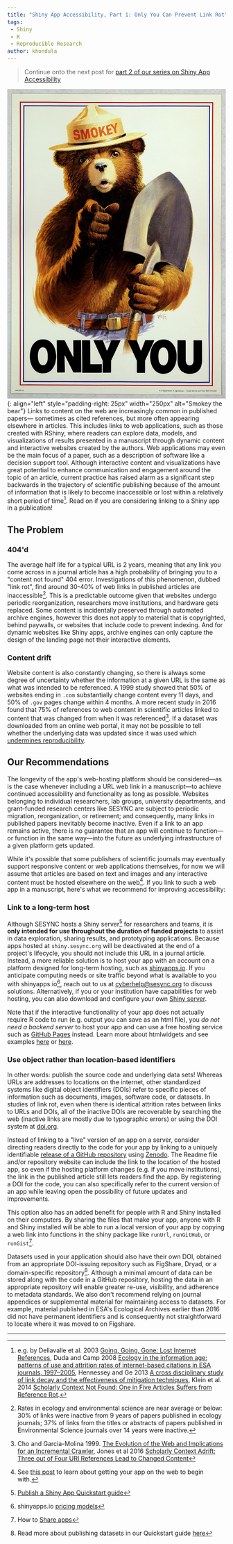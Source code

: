 ```yaml
---
title: "Shiny App Accessibility, Part 1: Only You Can Prevent Link Rot"
tags:
 - Shiny
 - R
 - Reproducible Research
author: khondula
---
```


> Continue onto the next post for [part 2 of our series on Shiny App Accessibility](https://cyberhelp.sesync.org/blog/shiny-accessibility.html)

![](/assets/images/only-you.jpg){: align="left" style="padding-right: 25px" width="250px" alt="Smokey the bear"} Links to content on the web are increasingly common in published papers&mdash; sometimes as cited references, but more often appearing elsewhere in articles. This includes links to web applications, such as those created with RShiny, where readers can explore data, models, and visualizations of results presented in a manuscript through dynamic content and interactive websites created by the authors. Web applications may even be the main focus of a paper, such as a description of software like a decision support tool. Although interactive content and visualizations have great potential to enhance communication and engagement around the topic of an article, current practice has raised alarm as a significant step backwards in the trajectory of scientific publishing because of the amount of information that is likely to become inaccessible or lost within a relatively short period of time[^1]. Read on if you are considering linking to a Shiny app in a publication!

<!--break-->

## The Problem 

### 404'd

The average half life for a typical URL is 2 years, meaning that any link you come across in a journal article has a high probability of bringing you to a "content not found" 404 error. Investigations of this phenomenon, dubbed "link rot", find around 30-40% of web links in published articles are inaccessible[^2]. This is a predictable outcome given that websites undergo periodic reorganization, researchers move institutions, and hardware gets replaced. Some content is incidentally preserved through automated archive engines, however this does not apply to material that is copyrighted, behind paywalls, or websites that include code to prevent indexing. And for dynamic websites like Shiny apps, archive engines can only capture the design of the landing page not their interactive elements. 

### Content drift

Website content is also constantly changing, so there is always some degree of uncertainty whether the information at a given URL is the same as what was intended to be referenced. A 1999 study showed that 50% of websites ending in `.com` substantially change content every 11 days, and 50% of `.gov` pages change within 4 months. A more recent study in 2016 found that 75% of references to web content in scientific articles linked to content that was changed from when it was referenced[^3]. If a dataset was downloaded from an online web portal, it may not be possible to tell whether the underlying data was updated since it was used which [undermines reproducibility]( https://doi.org/10.1029/2020EO151665).    

## Our Recommendations

The longevity of the app's web-hosting platform should be considered&mdash;as is the case whenever including a URL web link in a manuscript&mdash;to achieve continued accessibility and functionality as long as possible. Websites belonging to individual researchers, lab groups, university departments, and grant-funded research centers like SESYNC are subject to periodic migration, reorganization, or retirement; and consequently, many links in published papers inevitably become inactive. Even if a link to an app remains active, there is no guarantee that an app will continue to function&mdash;or function in the same way&mdash;into the future as underlying infrastructure of a given platform gets updated.

While it's possible that some publishers of scientific journals may eventually support responsive content or web applications themselves, for now we will assume that articles are based on text and images and any interactive content must be hosted elsewhere on the web[^4]. If you link to such a web app in a manuscript, here's what we recommend for improving accessibility:

### Link to a long-term host

Although SESYNC hosts a Shiny server[^5] for researchers and teams, it is **only intended for use throughout the duration of funded projects** to assist in data exploration, sharing results, and prototyping applications. Because apps hosted at `shiny.sesync.org` will be deactivated at the end of a project's lifecycle, you should not include this URL in a journal article. Instead, a more reliable solution is to host your app with an account on a platform designed for long-term hosting, such as [shinyapps.io](https://docs.rstudio.com/shinyapps.io/). If you anticipate computing needs or site traffic beyond what is available to you with shinyapps.io[^6], reach out to us at [cyberhelp@sesync.org](mailto:cyberhelp@sesync.org) to discuss solutions. Alternatively, if you or your institution have capabilities for web hosting, you can also download and configure your own [Shiny server](https://github.com/rstudio/shiny-server/blob/master/README.md). 

Note that if the interactive functionality of your app does not actually require R code to run (e.g. output you can save as an html file), you *do not need a backend server* to host your app and can use a free hosting service such as [GitHub Pages](https://pages.github.com/) instead. Learn more about htmlwidgets and see examples [here](https://bookdown.org/yihui/rmarkdown/html-widgets.html) or [here](http://www.htmlwidgets.org/showcase_leaflet.html). 

### Use object rather than location-based identifiers

In other words: publish the source code and underlying data sets! Whereas URLs are addresses to locations on the internet, other standardized systems like digital object identifiers (DOIs) refer to specific pieces of information such as documents, images, software code, or datasets. In studies of link rot, even when there is identical attrition rates between links to URLs and DOIs, all of the inactive DOIs are recoverable by searching the web (inactive links are mostly due to typographic errors) or using the DOI system at [doi.org](https://www.doi.org/).

Instead of linking to a "live" version of an app on a server, consider directing readers directly to the code for your app by linking to a uniquely identifiable [release of a GitHub repository](https://cyberhelp.sesync.org/blog/shiny-sharing.html) using [Zenodo](https://guides.github.com/activities/citable-code/). The Readme file and/or repository website can include the link to the location of the hosted app, so even if the hosting platform changes (e.g. if you move institutions), the link in the published article still lets readers find the app. By registering a DOI for the code, you can also specifically refer to the current version of an app while leaving open the possibility of future updates and improvements. 

This option also has an added benefit for people with R and Shiny installed on their computers. By sharing the files that make your app, anyone with R and Shiny installed will be able to run a local version of your app by copying a web link into functions in the shiny package like `runUrl`, `runGitHub`, or `runGist`[^7].

Datasets used in your application should also have their own DOI, obtained from an appropriate DOI-issuing repository such as FigShare, Dryad, or a domain-specific repository[^8]. Although a minimal amount of data can be stored along with the code in a GitHub repository, hosting the data in an appropriate repository will enable greater re-use, visibility, and adherence to metadata standards. We also don't recommend relying on journal appendices or supplemental material for maintaining access to datasets. For example, material published in ESA's Ecological Archives earlier than 2016 did not have permanent identifiers and is consequently not straightforward to locate where it was moved to on Figshare.   

---

[^1]: e.g. by Dellavalle et al. 2003 [Going, Going, Gone: Lost Internet References](https://doi.org/10.1126/science.1088234), Duda and Camp 2008 [Ecology in the information age: patterns of use and attrition rates of internet-based citations in ESA journals, 1997–2005](https://www.jstor.org/stable/20440844), Hennessey and Ge 2013 [A cross disciplinary study of link decay and the effectiveness of mitigation techniques](https://dx.doi.org/10.1186%2F1471-2105-14-S14-S5), Klein et al. 2014 [Scholarly Context Not Found: One in Five Articles Suffers from Reference Rot](https://doi.org/10.1371/journal.pone.0115253).
[^2]: Rates in ecology and environmental science are near average or below: 30% of links were inactive from 9 years of papers published in ecology journals; 37% of links from the titles or abstracts of papers published in Environmental Science journals over 14 years were inactive.
[^3]: Cho and Garcia-Molina 1999. [The Evolution of the Web and Implications for an Incremental Crawler](http://ilpubs.stanford.edu:8090/376/1/1999-22.pdf), Jones et al 2016 [Scholarly Context Adrift: Three out of Four URI References Lead to Changed Content](https://doi.org/10.1371/journal.pone.0171057)
[^4]: See [this post](https://cyberhelp.sesync.org/blog/shiny-sharing.html) to learn about getting your app on the web to begin with.
[^5]: [Publish a Shiny App Quickstart guide](https://cyberhelp.sesync.org/quickstart/how-do-i-publish-a-shiny-app-on-the-sesync-server.html)
[^6]: shinyapps.io [pricing models](https://www.shinyapps.io/#pricing)
[^7]: How to [Share apps](https://shiny.rstudio.com/tutorial/written-tutorial/lesson7/)
[^8]: Read more about publishing datasets in our Quickstart guide [here](https://cyberhelp.sesync.org/quickstart/sharing-data-products.html)

